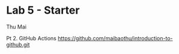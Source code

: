 # Lab 5 - Starter
Thu Mai

Pt 2. GitHub Actions
https://github.com/maibaothu/introduction-to-github.git
